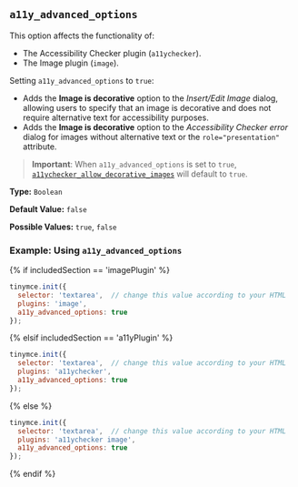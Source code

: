 ## `a11y_advanced_options`

This option affects the functionality of:

- The Accessibility Checker plugin (`a11ychecker`).
- The Image plugin (`image`).

Setting `a11y_advanced_options` to `true`:

- Adds the **Image is decorative** option to the _Insert/Edit Image_ dialog, allowing users to specify that an image is decorative and does not require alternative text for accessibility purposes.
- Adds the **Image is decorative** option to the _Accessibility Checker error_ dialog for images without alternative text or the `role="presentation"` attribute.

> **Important**: When `a11y_advanced_options` is set to `true`, [`a11ychecker_allow_decorative_images`]({{site.baseurl}}/plugins/premium/a11ychecker/#a11ychecker_allow_decorative_images) will default to `true`.

**Type:** `Boolean`

**Default Value:** `false`

**Possible Values:** `true`, `false`

### Example: Using `a11y_advanced_options`

{% if includedSection == 'imagePlugin' %}
```js
tinymce.init({
  selector: 'textarea',  // change this value according to your HTML
  plugins: 'image',
  a11y_advanced_options: true
});
```
{% elsif includedSection == 'a11yPlugin' %}
```js
tinymce.init({
  selector: 'textarea',  // change this value according to your HTML
  plugins: 'a11ychecker',
  a11y_advanced_options: true
});
```
{% else %}
```js
tinymce.init({
  selector: 'textarea',  // change this value according to your HTML
  plugins: 'a11ychecker image',
  a11y_advanced_options: true
});
```
{% endif %}